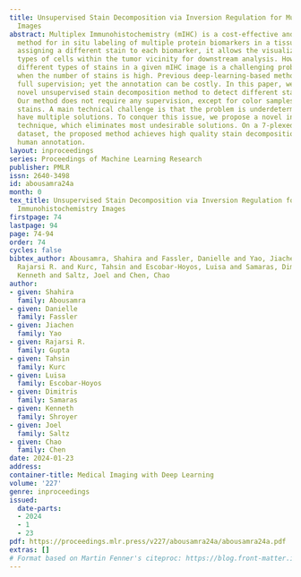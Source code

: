 ```yaml
---
title: Unsupervised Stain Decomposition via Inversion Regulation for Multiplex Immunohistochemistry
  Images
abstract: Multiplex Immunohistochemistry (mIHC) is a cost-effective and accessible
  method for in situ labeling of multiple protein biomarkers in a tissue sample. By
  assigning a different stain to each biomarker, it allows the visualization of different
  types of cells within the tumor vicinity for downstream analysis. However, to detect
  different types of stains in a given mIHC image is a challenging problem, especially
  when the number of stains is high. Previous deep-learning-based methods mostly assume
  full supervision; yet the annotation can be costly. In this paper, we propose a
  novel unsupervised stain decomposition method to detect different stains simultaneously.
  Our method does not require any supervision, except for color samples of different
  stains. A main technical challenge is that the problem is underdetermined and can
  have multiple solutions. To conquer this issue, we propose a novel inversion regulation
  technique, which eliminates most undesirable solutions. On a 7-plexed IHC image
  dataset, the proposed method achieves high quality stain decomposition results without
  human annotation.
layout: inproceedings
series: Proceedings of Machine Learning Research
publisher: PMLR
issn: 2640-3498
id: abousamra24a
month: 0
tex_title: Unsupervised Stain Decomposition via Inversion Regulation for Multiplex
  Immunohistochemistry Images
firstpage: 74
lastpage: 94
page: 74-94
order: 74
cycles: false
bibtex_author: Abousamra, Shahira and Fassler, Danielle and Yao, Jiachen and Gupta,
  Rajarsi R. and Kurc, Tahsin and Escobar-Hoyos, Luisa and Samaras, Dimitris and Shroyer,
  Kenneth and Saltz, Joel and Chen, Chao
author:
- given: Shahira
  family: Abousamra
- given: Danielle
  family: Fassler
- given: Jiachen
  family: Yao
- given: Rajarsi R.
  family: Gupta
- given: Tahsin
  family: Kurc
- given: Luisa
  family: Escobar-Hoyos
- given: Dimitris
  family: Samaras
- given: Kenneth
  family: Shroyer
- given: Joel
  family: Saltz
- given: Chao
  family: Chen
date: 2024-01-23
address:
container-title: Medical Imaging with Deep Learning
volume: '227'
genre: inproceedings
issued:
  date-parts:
  - 2024
  - 1
  - 23
pdf: https://proceedings.mlr.press/v227/abousamra24a/abousamra24a.pdf
extras: []
# Format based on Martin Fenner's citeproc: https://blog.front-matter.io/posts/citeproc-yaml-for-bibliographies/
---
```

